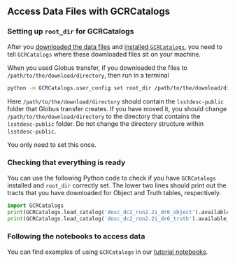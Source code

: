 ## Access Data Files with GCRCatalogs

### Setting up `root_dir` for GCRCatalogs

After you [downloaded the data files](01_download_data_files.md) and [installed `GCRCatalogs`](03_install_gcr_catalogs.md),
you need to tell `GCRCatalogs` where these downloaded files sit on your machine. 

When you used Globus transfer, if you downloaded the files to `/path/to/the/download/directory`, then run in a terminal

```bash
python -m GCRCatalogs.user_config set root_dir /path/to/the/download/directory
```

Here `/path/to/the/download/directory` should contain the `lsstdesc-public` folder that Globus transfer creates. 
If you have moved it, you should change `/path/to/the/download/directory` to the directory that contains the `lsstdesc-public` folder.
Do not change the directory structure within `lsstdesc-public`. 

You only need to set this once. 

### Checking that everything is ready

You can use the following Python code to check if you have `GCRCatalogs` installed and `root_dir` correctly set.
The lower two lines should print out the tracts that you have downloaded for Object and Truth tables, respectively.

```python
import GCRCatalogs
print(GCRCatalogs.load_catalog('desc_dc2_run2.2i_dr6_object').available_tracts)
print(GCRCatalogs.load_catalog('desc_dc2_run2.2i_dr6_truth').available_tracts)
```

### Following the notebooks to access data

You can find examples of using `GCRCatalogs` in our [tutorial notebooks](https://github.com/LSSTDESC/DC2-Public-Release/tree/main/notebooks).
